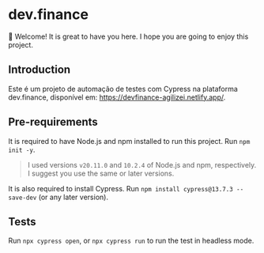 # dev.finance

👋 Welcome!
It is great to have you here. I hope you are going to enjoy this project.

## Introduction

Este é um projeto de automação de testes com Cypress na plataforma dev.finance, disponível em: https://devfinance-agilizei.netlify.app/.

## Pre-requirements

It is required to have Node.js and npm installed to run this project. Run `npm init -y`.

> I used versions `v20.11.0` and `10.2.4` of Node.js and npm, respectively. I suggest you use the same or later versions.

It is also required to install Cypress. Run `npm install cypress@13.7.3 --save-dev` (or any later version).

## Tests

Run `npx cypress open`, or `npx cypress run` to run the test in headless mode.